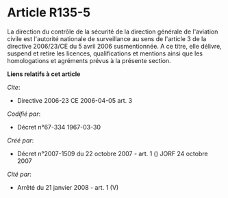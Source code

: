 # Article R135-5

La direction du contrôle de la sécurité de la direction générale de l'aviation civile est l'autorité nationale de
surveillance au sens de l'article 3 de la directive 2006/23/CE du 5 avril 2006 susmentionnée. A ce titre, elle délivre,
suspend et retire les licences, qualifications et mentions ainsi que les homologations et agréments prévus à la présente
section.

**Liens relatifs à cet article**

_Cite_:

  - Directive 2006-23 CE 2006-04-05 art. 3

_Codifié par_:

  - Décret n°67-334 1967-03-30

_Créé par_:

  - Décret n°2007-1509 du 22 octobre 2007 - art. 1 () JORF 24 octobre 2007

_Cité par_:

  - Arrêté du 21 janvier 2008 - art. 1 (V)
